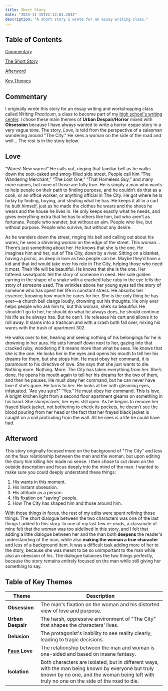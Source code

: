 ```yaml
---
title: Short Story
date: "2024-11-15T22:12:03.284Z"
description: "A short story I wrote for an essay writing class."
---
```

## Table of Contents

[Commentary](#commentary)

[The Short Story](#love)

[Afterword](#afterword)

[Key Themes](#table-of-key-themes)

## Commentary

I originally wrote this story for an essay writing and workshopping class called *Writing Practicum*, a class to become part of my [high school's writing center](https://parkschool.net/academics/upper-school/special-programs-activities/michael-cardin-writing-center/). I chose these main themes of **Urban Despair/Horror** mixed with **Obsession** because I have always wanted to write a horror esque story in a very vague tone. The story, *Love*, is told from the perspective of a salesman wandering around "The City." He sees a woman on the side of the road and well... The rest is in the story below. 

## Love

“Wares! New wares!” He calls out, ringing that familiar bell as he walks down the soot-caked and smog-filled side street. People call him “The Wandering Merchant,” “The Lost One,” “That Homeless Guy,” and many more names, but none of those are fully true. He is simply a man who wants to help people on their path to finding purpose, and he couldn’t do that as a cook, or an office worker, or anything official in The City. He got where he is today by finding, buying, and stealing what he has. He keeps it all in a cart he built himself, just as he made the clothes he wears and the shoes he wears and the house he lives in. He only keeps exactly what he needs, and gives everything extra that he has to others like him, but who aren’t as fortunate. People who wander, but without an aim. People who live, but without purpose. People who survive, but without any desire. 

As he wanders down the street, ringing his bell and calling out about his wares, he sees a shivering woman on the edge of the street. This woman… There’s just something about her. He knows that she is the one. He imagines him and her, out of The City, down by a river. Sitting on a blanket, having a picnic, as deep in love as two people can be. Maybe they’d have a kid and that kid would take over his role in The City, helping those who need it most. Their life will be beautiful. He knows that she is the one. Her tattered sweatpants tell the story of someone in need. Her sole golden earring in the shape of a snake with a cracked false ruby in the eye tells the story of someone used. The wrinkles above her young eyes tell the story of someone who has spent her life in constant stress. He absorbs her essence, knowing how much he cares for her. She is the only thing he has ever—a church bell clangs loudly, drowning out his thoughts. He only ever helps people who ask him to, but this woman, she’s so beautiful. He shouldn’t go to her, he should do what he always does, he should continue his life as he always has. But he can’t. He releases his cart and allows it to roll away. It slams into a trashcan and with a crash both fall over, mixing his wares with the trash of apartment 302. 

He walks over to her, hearing and seeing nothing of his belongings for he is drowning in her aura. He sets himself down next to her, gazing into that cracked ruby, wondering if it means more than what he sees. He knows that she is the one. He looks her in the eyes and opens his mouth to tell her his dreams for them, but she stops him. He must obey her command, it is paramount to his directive of love. She says that she just wants to die. Nothing more. Nothing. More. The City has taken everything from her. She’s done. He opens his mouth again to tell her his dreams for the two of them, and then he pauses. He must obey her command, but he can never have love if she’s gone. He turns to her. He looks at her with gleaming eyes, infatuated. “Are you sure?” “Yes.” He must obey her command. This is love. A bright kitchen light from a second floor apartment gleams on something in his hand. She slumps over, her eyes still open. As he begins to remove her frayed black jacket, not bothering to check its pockets, he doesn’t see the blood pouring from her head or the fact that her frayed black jacket is caught on a nail protruding from the wall. All he sees is a life he could have had.

## Afterword

This story originally focused more on the background of "The City" and less on the faux relationship between the man and the woman, but upon editing the story him killing her made no sense. I then chose to cut down on the outside description and focus deeply into the mind of the man. I wanted to make sure you could deeply understand these things: 

1. His wants in this moment.
2. His instant obsession.
3. His attitude as a person.
4. His fixation on "saving" people.
5. How The City has shaped him and those around him.

With those things in focus, the rest of my edits were spent refining those things. The short dialogue between the two characters was one of the last things I added to this story. In one of my last few re-reads, a classmate of mine felt that the woman was too sidelined in this story, and I felt that adding a little dialogue between her and the man both **deepens** the reader's understanding of the man, while also **making the woman a true character** and less of a background item. It was a difficult task adding more of her to the story, because she was meant to be so unimportant to the man while also an obession of his. The dialogue balances the two things perfectly, because the story remains entirely focused on the man while still giving her something to say. 

## Table of Key Themes

| **Theme**        | **Description**                                                                                                                                                                                  |
|-------------------|-------------------------------------------------------------------------------------------------------------------------------------------------------------------------------------------------|
| **Obsession**     | The man's fixation on the woman and his distorted view of love and purpose.                                                                                                                     |
| **Urban Despair** | The harsh, oppressive environment of "The City" that shapes the characters' lives.                                                                                                              |
| **Delusion**      | The protagonist's inability to see reality clearly, leading to tragic decisions.                                                                                                                |
| [**Faux**](https://www.merriam-webster.com/dictionary/faux) **Love**     | The relationship between the man and woman is one-sided and based on insane fantasy.                                                                                                            |
| **Isolation**     | Both characters are isolated, but in different ways, with the man being known by everyone but truly known by no one, and the woman being left with truly no one on the side of the road to die. |

